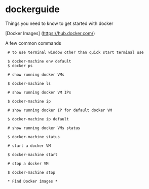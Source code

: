 # dockerguide
Things you need to know to get started with docker
 
[Docker Images] (https://hub.docker.com/)
     

A few common commands

     # to use terminal window other than quick start terminal use
     
     $ docker-machine env default
     $ docker ps
     
     # show running docker VMs
     
     $ docker-machine ls 
     
     # show running docker VM IPs
     
     $ docker-machine ip 
     
     # show running docker IP for default docker VM
     
     $ docker-machine ip default 
     
     # show running docker VMs status
     
     $ docker-machine status 
     
     # start a docker VM
     
     $ docker-machine start
     
     # stop a docker VM
     
     $ docker-machine stop
  
     * Find Docker images *
     
    
